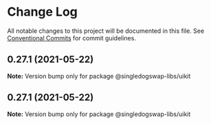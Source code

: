 # Change Log

All notable changes to this project will be documented in this file.
See [Conventional Commits](https://conventionalcommits.org) for commit guidelines.

## 0.27.1 (2021-05-22)

**Note:** Version bump only for package @singledogswap-libs/uikit





## 0.27.1 (2021-05-22)

**Note:** Version bump only for package @singledogswap-libs/uikit
